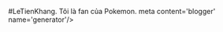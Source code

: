 #LeTienKhang.
Tôi là fan của Pokemon.
meta content='blogger' name='generator'/>
<link href='http://www.tinhoc2016.tk/favicon.ico' rel='icon' type='image/x-icon'/>
<link href='http://www.tinhoc2016.tk/2016/02/share-code-php-mysql.html' rel='canonical'/>
<link rel="alternate" type="application/atom+xml" title="Blog chia sẻ kiến thức tin học - Atom" href="http://www.tinhoc2016.tk/feeds/posts/default" />
<link rel="alternate" type="application/rss+xml" title="Blog chia sẻ kiến thức tin học - RSS" href="http://www.tinhoc2016.tk/feeds/posts/default?alt=rss" />
<link rel="service.post" type="application/atom+xml" title="Blog chia sẻ kiến thức tin học - Atom" href="https://www.blogger.com/feeds/5370131790700364593/posts/default" />
